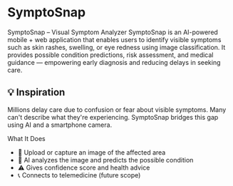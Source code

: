 # SymptoSnap
SymptoSnap – Visual Symptom Analyzer
SymptoSnap is an AI-powered mobile + web application that enables users to identify visible symptoms such as skin rashes, swelling, or eye redness using image classification. It provides possible condition predictions, risk assessment, and medical guidance — empowering early diagnosis and reducing delays in seeking care.

## 💡 Inspiration
Millions delay care due to confusion or fear about visible symptoms. Many can't describe what they're experiencing. SymptoSnap bridges this gap using AI and a smartphone camera.


 What It Does

- 📸 Upload or capture an image of the affected area
- 🧠 AI analyzes the image and predicts the possible condition
- ⚠️ Gives confidence score and health advice
- 📞 Connects to telemedicine (future scope)

